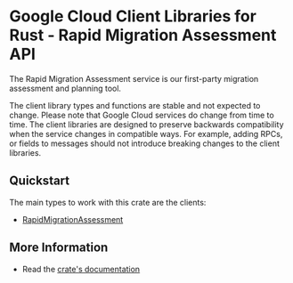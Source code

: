 # Google Cloud Client Libraries for Rust - Rapid Migration Assessment API

<!-- Code generated by sidekick. DO NOT EDIT. -->


The Rapid Migration Assessment service is our first-party migration
assessment and planning tool.

The client library types and functions are stable and not expected to change.
Please note that Google Cloud services do change from time to time. The client
libraries are designed to preserve backwards compatibility when the service
changes in compatible ways. For example, adding RPCs, or fields to messages
should not introduce breaking changes to the client libraries.

## Quickstart

The main types to work with this crate are the clients:

- [RapidMigrationAssessment]

## More Information

- Read the [crate's documentation](https://docs.rs/google-cloud-rapidmigrationassessment-v1/latest/google-cloud-rapidmigrationassessment-v1)

[RapidMigrationAssessment]: https://docs.rs/google-cloud-rapidmigrationassessment-v1/latest/google_cloud_rapidmigrationassessment_v1/client/struct.RapidMigrationAssessment.html
